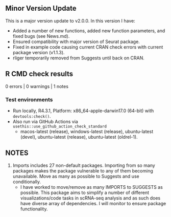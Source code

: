 ## Minor Version Update 
This is a major version update to v2.0.0. In this version I have:  

- Added a number of new functions, added new function parameters, and fixed bugs (see News.md).  
- Ensured compatibility with major version of Seurat package.  
- Fixed in example code causing current CRAN check errors with current package version (v1.1.3).
- rliger temporarily removed from Suggests until back on CRAN.  


## R CMD check results

0 errors | 0 warnings | 1 notes

### Test environments  
- Run locally, R4.3.1, Platform: x86_64-apple-darwin17.0 (64-bit) with `devtools:check()`.  
- Also run via GitHub Actions via `usethis::use_github_action_check_standard`
    - macos-latest (release), windows-latest (release), ubuntu-latest (devel), ubuntu-latest (release), ubuntu-latest (oldrel-1).  

## NOTES
1. Imports includes 27 non-default packages.
  Importing from so many packages makes the package vulnerable to any of
  them becoming unavailable.  Move as many as possible to Suggests and
  use conditionally.  
    - I have worked to move/remove as many IMPORTS to SUGGESTS as possible.  This package aims to simplify a number of different
    visualizations/code tasks in scRNA-seq analysis and as such does have diverse array of dependencies.  I will monitor
    to ensure package functionality.  
